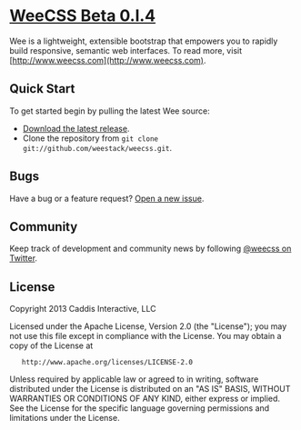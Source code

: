 # [WeeCSS Beta 0.l.4](https://github.com/weestack/weecss)

Wee is a lightweight, extensible bootstrap that empowers you to rapidly build responsive, semantic web interfaces. To read more, visit [http://www.weecss.com](http://www.weecss.com).


## Quick Start

To get started begin by pulling the latest Wee source:

* [Download the latest release](https://github.com/weestack/weecss/archive/master.zip).
* Clone the repository from `git clone git://github.com/weestack/weecss.git`.


## Bugs

Have a bug or a feature request? [Open a new issue](https://github.com/weestack/weecss/issues).


## Community

Keep track of development and community news by following [@weecss on Twitter](https://twitter.com/weecss).


## License

Copyright 2013 Caddis Interactive, LLC

   Licensed under the Apache License, Version 2.0 (the "License");
   you may not use this file except in compliance with the License.
   You may obtain a copy of the License at

       http://www.apache.org/licenses/LICENSE-2.0

   Unless required by applicable law or agreed to in writing, software
   distributed under the License is distributed on an "AS IS" BASIS,
   WITHOUT WARRANTIES OR CONDITIONS OF ANY KIND, either express or implied.
   See the License for the specific language governing permissions and
   limitations under the License.